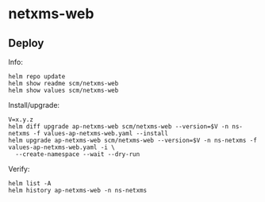 netxms-web
==========

Deploy
------
Info:

    helm repo update
    helm show readme scm/netxms-web
    helm show values scm/netxms-web

Install/upgrade:

    V=x.y.z
    helm diff upgrade ap-netxms-web scm/netxms-web --version=$V -n ns-netxms -f values-ap-netxms-web.yaml --install
    helm upgrade ap-netxms-web scm/netxms-web --version=$V -n ns-netxms -f values-ap-netxms-web.yaml -i \
      --create-namespace --wait --dry-run

Verify:

    helm list -A
    helm history ap-netxms-web -n ns-netxms
